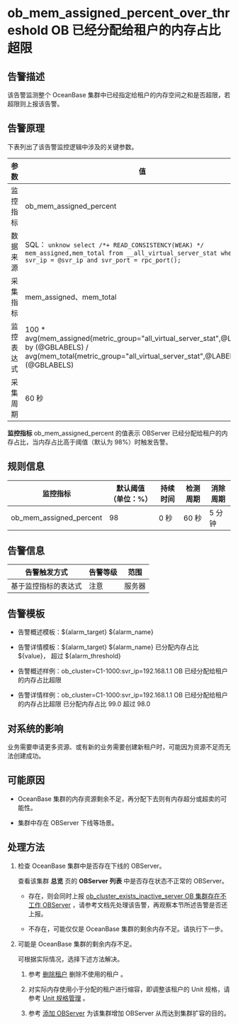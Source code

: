 ob_mem_assigned_percent_over_threshold
OB 已经分配给租户的内存占比超限 
==============================================================================



**告警描述** 
-----------------------------

该告警监测整个 OceanBase 集群中已经指定给租户的内存空间之和是否超限，若超限则上报该告警。

告警原理 
-------------------------

下表列出了该告警监控逻辑中涉及的关键参数。


|  参数   |                                                                                                    值                                                                                                     |
|-------|----------------------------------------------------------------------------------------------------------------------------------------------------------------------------------------------------------|
| 监控指标  | ob_mem_assigned_percent                                                                                                                                                                                  |
| 数据来源  | SQL： ```unknow select /*+ READ_CONSISTENCY(WEAK) */ mem_assigned,mem_total from __all_virtual_server_stat where svr_ip = @svr_ip and svr_port = rpc_port(); ```  |
| 采集指标  | mem_assigned、mem_total                                                                                                                                                                                   |
| 监控表达式 | 100 \* avg(mem_assigned{metric_group="all_virtual_server_stat",@LABELS}) by (@GBLABELS) / avg(mem_total{metric_group="all_virtual_server_stat",@LABELS}) by (@GBLABELS)                                  |
| 采集周期  | 60 秒                                                                                                                                                                                                     |



**监控指标** ob_mem_assigned_percent 的值表示 OBServer 已经分配给租户的内存占比，当内存占比高于阈值（默认为 98%）时触发告警。

**规则信息** 
-----------------------------



|          监控指标           | 默认阈值（单位：%） | 持续时间 | 检测周期 | 消除周期 |
|-------------------------|------------|------|------|------|
| ob_mem_assigned_percent | 98         | 0 秒  | 60 秒 | 5 分钟 |



**告警信息** 
-----------------------------



|   告警触发方式   | 告警等级 | 范围  |
|------------|------|-----|
| 基于监控指标的表达式 | 注意   | 服务器 |



**告警模板** 
-----------------------------

* 告警概述模板：${alarm_target} ${alarm_name}

  

* 告警详情模板：${alarm_target} ${alarm_name} 已分配内存占比 ${value}， 超过 ${alarm_threshold}

  

* 告警概述样例：ob_cluster=C1-1000:svr_ip=192.168.1.1 OB 已经分配给租户的内存占比超限

  

* 告警详情样例：ob_cluster=C1-1000:svr_ip=192.168.1.1 OB 已经分配给租户的内存占比超限 已分配内存占比 99.0 超过 98.0

  




**对系统的影响** 
-------------------------------

业务需要申请更多资源、或有新的业务需要创建新租户时，可能因为资源不足而无法创建成功。

**可能原因** 
-----------------------------

* OceanBase 集群的内存资源剩余不足，再分配下去则有内存超分或超卖的可能性。

  

* 集群中存在 OBServer 下线等场景。

  




处理方法 
-------------------------

1. 检查 OceanBase 集群中是否存在下线的 OBServer。

   查看该集群 **总览** 页的 **OBServer 列表** 中是否存在状态不正常的 OBServer。
   * 存在，则会同时上报 [ob_cluster_exists_inactive_server OB 集群存在不工作 OBServer](3.ob_cluster_exists_inactive_server-ob-the-cluster-is-not-working.md) ，请参考文档先处理该告警，再观察本节所述告警是否还上报。

     
   
   * 不存在，可能仅仅是 OceanBase 集群的剩余内存不足。请执行下一步。

     
   

   

2. 可能是 OceanBase 集群的剩余内存不足。

   可根据实际情况，选择下述方法解决。
   1. 参考 [删除租户](t2071086.html#topic-2071086) 删除不使用的租户 。

      
   
   2. 对实际内存使用小于分配的租户进行缩容，即调整该租户的 Unit 规格，请参考 [Unit 规格管理](../../3.ob-cloud-platform/5.manage-tenants/2.basic-tenant-operations/2.unit-specification-management.md) 。

      
   
   3. 参考 [添加 OBServer](t2009277.html#topic-2009277) 为该集群增加 OBServer 从而达到集群扩容的目的。

      
   

   




